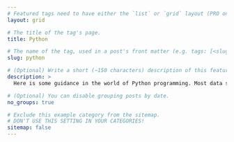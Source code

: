 ```yaml
---
# Featured tags need to have either the `list` or `grid` layout (PRO only).
layout: grid

# The title of the tag's page.
title: Python

# The name of the tag, used in a post's front matter (e.g. tags: [<slug>]).
slug: python

# (Optional) Write a short (~150 characters) description of this featured tag.
description: >
  Here is some guidance in the world of Python programming. Most data science tutorials focus on so-called "data wrangling" (getting your data in shape and analyzable) and/or how to run a given model. But, as analysts we want more: we like to extract meaningful information from, for instance, social network graphs or machine learning algorithms. And this is what the scripts in this blog section will help you to achieve! Each blogpost provides a fully working program, which: i) opens and prepares a dataset; ii) runs a model; and iii) retrieves new information from its output. 

# (Optional) You can disable grouping posts by date.
no_groups: true

# Exclude this example category from the sitemap.
# DON'T USE THIS SETTING IN YOUR CATEGORIES!
sitemap: false
---
```

